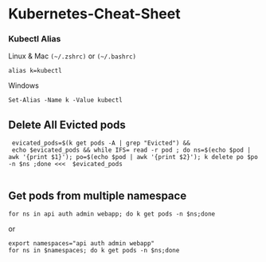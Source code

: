 # Kubernetes-Cheat-Sheet

### Kubectl Alias
Linux & Mac `(~/.zshrc)` or `(~/.bashrc)`

```shell
alias k=kubectl
```
Windows
```shell
Set-Alias -Name k -Value kubectl
```

## Delete All Evicted pods

```shell
 evicated_pods=$(k get pods -A | grep "Evicted") && 
 echo $evicated_pods && while IFS= read -r pod ; do ns=$(echo $pod | awk '{print $1}'); po=$(echo $pod | awk '{print $2}'); k delete po $po -n $ns ;done <<<  $evicated_pods
 
 ```


## Get pods from multiple namespace

```shell
for ns in api auth admin webapp; do k get pods -n $ns;done
```

or

```shell
export namespaces="api auth admin webapp"
for ns in $namespaces; do k get pods -n $ns;done
```
